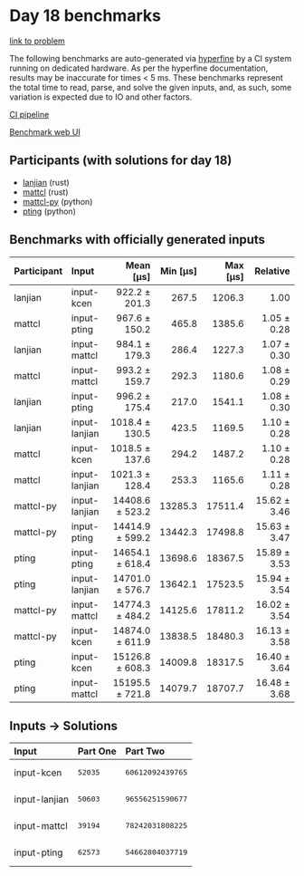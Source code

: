 # Day 18 benchmarks

[link to problem](https://adventofcode.com/2023/day/18)

The following benchmarks are auto-generated via
[hyperfine](https://github.com/sharkdp/hyperfine) by a CI system running on
dedicated hardware. As per the hyperfine documentation, results may be
inaccurate for times < 5 ms. These benchmarks represent the total time to read,
parse, and solve the given inputs, and, as such, some variation is expected due
to IO and other factors.

[CI pipeline](http://ci.papercode.net:8080/teams/main/pipelines/aoc2023)

[Benchmark web UI](https://aoc.ancalagon.black)


## Participants (with solutions for day 18)

- [lanjian](https://github.com/lanjian/aoc-2023) (rust)
- [mattcl](https://github.com/mattcl/aoc2023) (rust)
- [mattcl-py](https://github.com/mattcl/aoc2023-py) (python)
- [pting](https://github.com/pting/aoc2023) (python)


## Benchmarks with officially generated inputs

| Participant | Input | Mean [µs] | Min [µs] | Max [µs] | Relative |
|:---|:---|---:|---:|---:|---:|
| lanjian | input-kcen | 922.2 ± 201.3 | 267.5 | 1206.3 | 1.00 |
| mattcl | input-pting | 967.6 ± 150.2 | 465.8 | 1385.6 | 1.05 ± 0.28 |
| lanjian | input-mattcl | 984.1 ± 179.3 | 286.4 | 1227.3 | 1.07 ± 0.30 |
| mattcl | input-mattcl | 993.2 ± 159.7 | 292.3 | 1180.6 | 1.08 ± 0.29 |
| lanjian | input-pting | 996.2 ± 175.4 | 217.0 | 1541.1 | 1.08 ± 0.30 |
| lanjian | input-lanjian | 1018.4 ± 130.5 | 423.5 | 1169.5 | 1.10 ± 0.28 |
| mattcl | input-kcen | 1018.5 ± 137.6 | 294.2 | 1487.2 | 1.10 ± 0.28 |
| mattcl | input-lanjian | 1021.3 ± 128.4 | 253.3 | 1165.6 | 1.11 ± 0.28 |
| mattcl-py | input-lanjian | 14408.6 ± 523.2 | 13285.3 | 17511.4 | 15.62 ± 3.46 |
| mattcl-py | input-pting | 14414.9 ± 599.2 | 13442.3 | 17498.8 | 15.63 ± 3.47 |
| pting | input-pting | 14654.1 ± 618.4 | 13698.6 | 18367.5 | 15.89 ± 3.53 |
| pting | input-lanjian | 14701.0 ± 576.7 | 13642.1 | 17523.5 | 15.94 ± 3.54 |
| mattcl-py | input-mattcl | 14774.3 ± 484.2 | 14125.6 | 17811.2 | 16.02 ± 3.54 |
| mattcl-py | input-kcen | 14874.0 ± 611.9 | 13838.5 | 18480.3 | 16.13 ± 3.58 |
| pting | input-kcen | 15126.8 ± 608.3 | 14009.8 | 18317.5 | 16.40 ± 3.64 |
| pting | input-mattcl | 15195.5 ± 721.8 | 14079.7 | 18707.7 | 16.48 ± 3.68 |


## Inputs -> Solutions

| Input | Part One | Part Two |
|:---|:---|:---|
|input-kcen|<pre>52035</pre>|<pre>60612092439765</pre>|
|input-lanjian|<pre>50603</pre>|<pre>96556251590677</pre>|
|input-mattcl|<pre>39194</pre>|<pre>78242031808225</pre>|
|input-pting|<pre>62573</pre>|<pre>54662804037719</pre>|